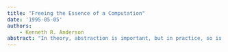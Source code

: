 ```yaml
---
title: "Freeing the Essence of a Computation"
date: '1995-05-05'
authors: 
    - Kenneth R. Anderson
abstract: "In theory, abstraction is important, but in practice, so is performance. Thus, there is a struggle between an abstract description of an algorithm and its efficient implementation. This struggle can be mediated by using an interpreter or a compiler. An interpreter takes a program that is a high level abstract description of an algorithm and applies it to some data. Don't think of an interpreter as slow. An interpreter is important enough to software that it is often implemented in hardware. A compiler takes the program and produces another program, perhaps in another language. The resulting program is applied to some data by another interpreter."
---
```


